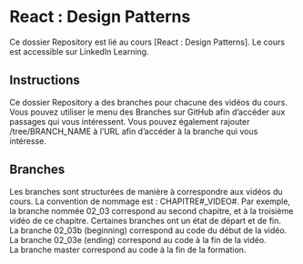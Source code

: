 # React : Design Patterns

Ce dossier Repository est lié au cours [React : Design Patterns]. Le cours est accessible sur LinkedIn Learning. 

## Instructions 

Ce dossier Repository a des branches pour chacune des vidéos du cours. Vous pouvez utiliser le menu des Branches sur GitHub afin d’accéder aux passages qui vous intéressent. Vous pouvez également rajouter /tree/BRANCH_NAME à l’URL afin d’accéder à la branche qui vous intéresse. 

## Branches 

Les branches sont structurées de manière à correspondre aux vidéos du cours. La convention de nommage est : CHAPITRE#_VIDEO#. Par exemple, la branche nommée 02_03 correspond au second chapitre, et à la troisième vidéo de ce chapitre. Certaines branches ont un état de départ et de fin.  
La branche 02_03b (beginning) correspond au code du début de la vidéo.  
La branche 02_03e (ending) correspond au code à la fin de la vidéo.  
La branche master correspond au code à la fin de la formation. 


[0]: # "Replace these placeholder URLs with actual course URLs"
[lil-course-url]: https://www.linkedin.com/learning/
[lil-thumbnail-url]: http://
